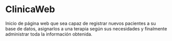 # ClinicaWeb
Inicio de página web que sea capaz de registrar nuevos pacientes a su base de datos, asignarlos a una terapia según sus necesidades y finalmente administrar toda la información obtenida.
